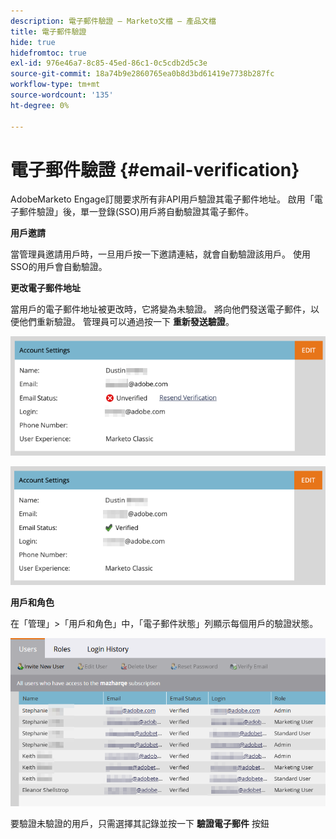```yaml
---
description: 電子郵件驗證 — Marketo文檔 — 產品文檔
title: 電子郵件驗證
hide: true
hidefromtoc: true
exl-id: 976e46a7-8c85-45ed-86c1-0c5cdb2d5c3e
source-git-commit: 18a74b9e2860765ea0b8d3bd61419e7738b287fc
workflow-type: tm+mt
source-wordcount: '135'
ht-degree: 0%

---
```


# 電子郵件驗證 {#email-verification}

AdobeMarketo Engage訂閱要求所有非API用戶驗證其電子郵件地址。 啟用「電子郵件驗證」後，單一登錄(SSO)用戶將自動驗證其電子郵件。

**用戶邀請**

當管理員邀請用戶時，一旦用戶按一下邀請連結，就會自動驗證該用戶。 使用SSO的用戶會自動驗證。

**更改電子郵件地址**

當用戶的電子郵件地址被更改時，它將變為未驗證。 將向他們發送電子郵件，以便他們重新驗證。 管理員可以通過按一下 **重新發送驗證**。

![](assets/email-verification-1.png)

![](assets/email-verification-2.png)

**用戶和角色**

在「管理」>「用戶和角色」中，「電子郵件狀態」列顯示每個用戶的驗證狀態。

![](assets/email-verification-3.png)

要驗證未驗證的用戶，只需選擇其記錄並按一下 **驗證電子郵件** 按鈕
